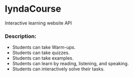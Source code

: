 # lyndaCourse
Interactive learning website API


### Description:
-  Students can take Warm-ups.
- Students can take quizzes.
- Students can take examples.
- Students can learn by reading, listening, and speaking.
- Students can interactively solve their tasks.